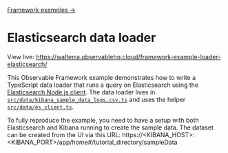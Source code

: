 [Framework examples →](../)

# Elasticsearch data loader

View live: <https://walterra.observablehq.cloud/framework-example-loader-elasticsearch/>

This Observable Framework example demonstrates how to write a TypeScript data loader that runs a query on Elasticsearch using the [Elasticsearch Node.js client](https://www.elastic.co/guide/en/elasticsearch/client/javascript-api/current/index.html). The data loader lives in [`src/data/kibana_sample_data_logs.csv.ts`](./src/data/kibana_logs_daily.csv.ts) and uses the helper [`src/data/es_client.ts`](./src/data/es_client.ts).

To fully reproduce the example, you need to have a setup with both Elasticsearch and Kibana running to create the sample data. The dataset can be created from the UI via this URL: https://<KIBANA_HOST>:<KIBANA_PORT>/app/home#/tutorial_directory/sampleData
